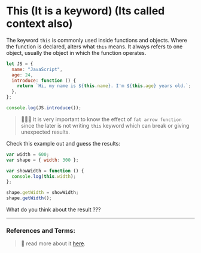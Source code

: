 # This (It is a keyword) (Its called context also)

The keyword `this` is commonly used inside functions and objects. Where the function is declared, alters what `this` means. It always refers to one object, usually the object in which the function operates.

```js
let JS = {
  name: "JavaScript",
  age: 24,
  introduce: function () {
    return `Hi, my name is ${this.name}. I'm ${this.age} years old.`;
  },
};

console.log(JS.introduce());
```

> :gem::gem::gem: It is very important to know the effect of `fat arrow function` since the later is not writing `this` keyword which can break or giving unexpected results.

Check this example out and guess the results:

```js
var width = 600;
var shape = { width: 300 };

var showWidth = function () {
  console.log(this.width);
};

shape.getWidth = showWidth;
shape.getWidth();
```

What do you think about the result ???

---

### References and Terms:

> :gem: read more about it [here](https://blog.pragmatists.com/the-many-faces-of-this-in-javascript-5f8be40df52e).

